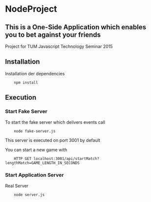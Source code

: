 # NodeProject

## This is a One-Side Application which enables you to bet against your friends

Project for TUM Javascript Technology Seminar 2015
## Installation

Installation der dependencies

```
    npm install
```


## Execution

### Start Fake Server
To start the fake server which delivers events call

```
    node fake-server.js
```

This server is executed on port 3001 by default

You can start a new game with
```
    HTTP GET localhost:3001/api/startMatch?lengthMatch=GAME_LENGTH_IN_SECONDS
```

### Start Application Server
Real Server 

```
    node server.js
```